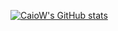 [![CaioW's GitHub stats](https://github-readme-stats.vercel.app/api?username=ydragonnn)](https://github.com/ydragonnn/github-readme-stats)
